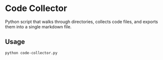 # Code Collector

Python script that walks through directories, collects code files, and exports them into a single markdown file.

## Usage
```bash
python code-collector.py